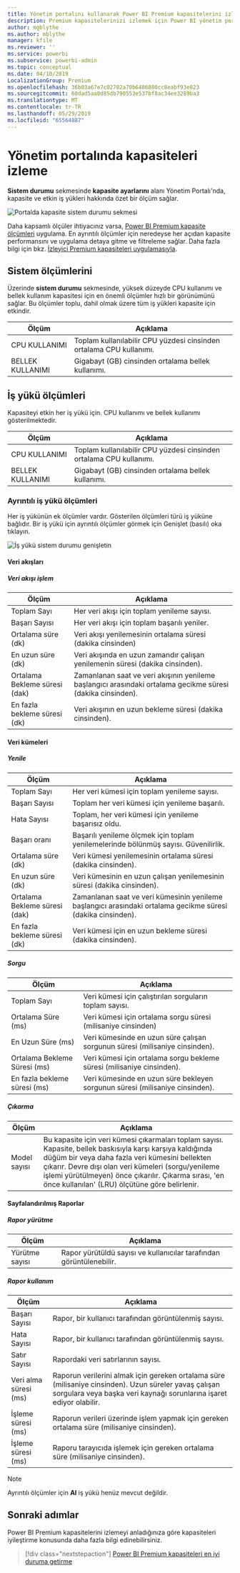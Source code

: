 ```yaml
---
title: Yönetim portalını kullanarak Power BI Premium kapasitelerini izleme
description: Premium kapasitelerinizi izlemek için Power BI yönetim portalını kullanın.
author: mgblythe
ms.author: mblythe
manager: kfile
ms.reviewer: ''
ms.service: powerbi
ms.subservice: powerbi-admin
ms.topic: conceptual
ms.date: 04/10/2019
LocalizationGroup: Premium
ms.openlocfilehash: 36b03a67e7c02702a70b6486880cc8eabf93e823
ms.sourcegitcommit: 60dad5aa0d85db790553e537bf8ac34ee3289ba3
ms.translationtype: MT
ms.contentlocale: tr-TR
ms.lasthandoff: 05/29/2019
ms.locfileid: "65564887"
---
```

# <a name="monitor-capacities-in-the-admin-portal"></a>Yönetim portalında kapasiteleri izleme

**Sistem durumu** sekmesinde **kapasite ayarlarını** alanı Yönetim Portalı'nda, kapasite ve etkin iş yükleri hakkında özet bir ölçüm sağlar.  

![Portalda kapasite sistem durumu sekmesi](media/service-admin-premium-monitor-portal/admin-portal-health.png)

Daha kapsamlı ölçüler ihtiyacınız varsa, [Power BI Premium kapasite ölçümleri](service-admin-premium-monitor-capacity.md) uygulama. En ayrıntılı ölçümler için neredeyse her açıdan kapasite performansını ve uygulama detaya gitme ve filtreleme sağlar. Daha fazla bilgi için bkz. [İzleyici Premium kapasiteleri uygulamasıyla](service-admin-premium-monitor-capacity.md).

## <a name="system-metrics"></a>Sistem ölçümlerini

Üzerinde **sistem durumu** sekmesinde, yüksek düzeyde CPU kullanımı ve bellek kullanım kapasitesi için en önemli ölçümler hızlı bir görünümünü sağlar. Bu ölçümler toplu, dahil olmak üzere tüm iş yükleri kapasite için etkindir.

| **Ölçüm** | **Açıklama** |
| --- | --- |
| CPU KULLANIMI | Toplam kullanılabilir CPU yüzdesi cinsinden ortalama CPU kullanımı. |
| BELLEK KULLANIMI | Gigabayt (GB) cinsinden ortalama bellek kullanımı.|

## <a name="workload-metrics"></a>İş yükü ölçümleri

Kapasiteyi etkin her iş yükü için. CPU kullanımı ve bellek kullanımı gösterilmektedir.

| **Ölçüm** | **Açıklama** |
| --- | --- |
| CPU KULLANIMI | Toplam kullanılabilir CPU yüzdesi cinsinden ortalama CPU kullanımı. |
| BELLEK KULLANIMI | Gigabayt (GB) cinsinden ortalama bellek kullanımı.|

### <a name="detailed-workload-metrics"></a>Ayrıntılı iş yükü ölçümleri

Her iş yükünün ek ölçümler vardır. Gösterilen ölçümleri türü iş yüküne bağlıdır. Bir iş yükü için ayrıntılı ölçümler görmek için Genişlet (basılı) oka tıklayın.

![İş yükü sistem durumu genişletin](media/service-admin-premium-monitor-portal/admin-portal-health-expand.png)

#### <a name="dataflows"></a>Veri akışları

##### <a name="dataflow-operations"></a>Veri akışı işlem

| **Ölçüm** | **Açıklama** |
| --- | --- |
| Toplam Sayı | Her veri akışı için toplam yenileme sayısı. |
| Başarı Sayısı | Her veri akışı için toplam başarılı yeniler.|
| Ortalama süre (dk) | Veri akışı yenilemesinin ortalama süresi (dakika cinsinden) |
| En uzun süre (dk) | Veri akışında en uzun zamandır çalışan yenilemenin süresi (dakika cinsinden). |
| Ortalama Bekleme süresi (dak) | Zamanlanan saat ve veri akışının yenileme başlangıcı arasındaki ortalama gecikme süresi (dakika cinsinden). |
| En fazla bekleme süresi (dk) | Veri akışının en uzun bekleme süresi (dakika cinsinden).  |

#### <a name="datasets"></a>Veri kümeleri

##### <a name="refresh"></a>Yenile

| **Ölçüm** | **Açıklama** |
| --- | --- |
| Toplam Sayı | Her veri kümesi için toplam yenileme sayısı. |
| Başarı Sayısı | Toplam her veri kümesi için yenileme başarılı. |
| Hata Sayısı | Toplam, her veri kümesi için yenileme başarısız oldu. |
| Başarı oranı  | Başarılı yenileme ölçmek için toplam yenilemelerinde bölünmüş sayısı. Güvenilirlik. |
| Ortalama süre (dk) | Veri kümesi yenilemesinin ortalama süresi (dakika cinsinden).  |
| En uzun süre (dk) | Veri kümesinin en uzun çalışan yenilemesinin süresi (dakika cinsinden). |
| Ortalama Bekleme süresi (dak) | Zamanlanan saat ve veri kümesinin yenileme başlangıcı arasındaki ortalama gecikme süresi (dakika cinsinden). |
| En fazla bekleme süresi (dk) | Veri kümesi için en uzun bekleme süresi (dakika cinsinden). |

##### <a name="query"></a>Sorgu

| **Ölçüm** | **Açıklama** |
| --- | --- |
| Toplam Sayı | Veri kümesi için çalıştırılan sorguların toplam sayısı. |
| Ortalama Süre (ms) |Veri kümesi için ortalama sorgu süresi (milisaniye cinsinden)|
| En Uzun Süre (ms) |Veri kümesinde en uzun süre çalışan sorgunun süresi (milisaniye cinsinden). |
| Ortalama Bekleme Süresi (ms) |Veri kümesi için ortalama sorgu bekleme süresi (milisaniye cinsinden). |
| En fazla bekleme süresi (ms) |Veri kümesinde en uzun süre bekleyen sorgunun süresi (milisaniye cinsinden). |

##### <a name="eviction"></a>Çıkarma

| **Ölçüm** | **Açıklama** |
| --- | --- |
| Model sayısı | Bu kapasite için veri kümesi çıkarmaları toplam sayısı. Kapasite, bellek baskısıyla karşı karşıya kaldığında düğüm bir veya daha fazla veri kümesini bellekten çıkarır. Devre dışı olan veri kümeleri (sorgu/yenileme işlemi yürütülmeyen) önce çıkarılır. Çıkarma sırası, 'en önce kullanılan' (LRU) ölçütüne göre belirlenir. |

#### <a name="paginated-reports"></a>Sayfalandırılmış Raporlar

##### <a name="report-execution"></a>Rapor yürütme

| **Ölçüm** | **Açıklama** |
| --- | --- |
| Yürütme sayısı  | Rapor yürütüldü sayısı ve kullanıcılar tarafından görüntülenebilir.|

##### <a name="report-usage"></a>Rapor kullanım

| **Ölçüm** | **Açıklama** |
| --- | --- |
| Başarı Sayısı | Rapor, bir kullanıcı tarafından görüntülenmiş sayısı. |
| Hata Sayısı |Rapor, bir kullanıcı tarafından görüntülenmiş sayısı.|
| Satır Sayısı |Rapordaki veri satırlarının sayısı. |
| Veri alma süresi (ms) |Raporun verilerini almak için gereken ortalama süre (milisaniye cinsinden). Uzun süreler yavaş çalışan sorgulara veya başka veri kaynağı sorunlarına işaret ediyor olabilir.  |
| İşleme süresi (ms) |Raporun verileri üzerinde işlem yapmak için gereken ortalama süre (milisaniye cinsinden). |
| İşleme süresi (ms) |Raporu tarayıcıda işlemek için gereken ortalama süre (milisaniye cinsinden). |

> [!NOTE]
> Ayrıntılı ölçümler için **AI** iş yükü henüz mevcut değildir.

## <a name="next-steps"></a>Sonraki adımlar

Power BI Premium kapasitelerini izlemeyi anladığınıza göre kapasiteleri iyileştirme konusunda daha fazla bilgi edinebilirsiniz.

> [!div class="nextstepaction"]
> [Power BI Premium kapasiteleri en iyi duruma getirme](service-premium-capacity-optimize.md)

